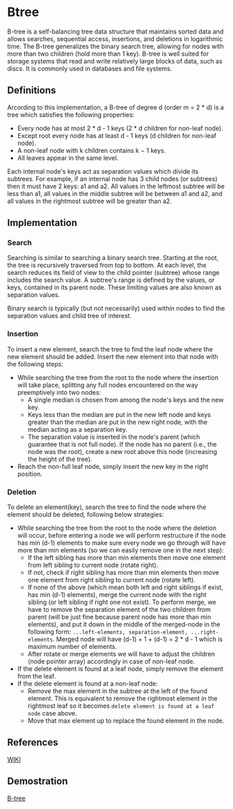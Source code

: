# Btree

B-tree is a self-balancing tree data structure that maintains sorted data and allows searches, sequential access, insertions, and deletions in logarithmic time. The B-tree generalizes the binary search tree, allowing for nodes with more than two children (hold more than 1 key).
B-tree is well suited for storage systems that read and write relatively large blocks of data, such as discs. It is commonly used in databases and file systems.

## Definitions

Arcording to this implementation, a B-tree of degree d (order m = 2 * d) is a tree which satisfies the following properties:

- Every node has at most 2 * d - 1 keys (2 * d children for non-leaf node).
- Except root every node has at least d - 1 keys (d children for non-leaf node).
- A non-leaf node with k children contains k − 1 keys.
- All leaves appear in the same level.

Each internal node's keys act as separation values which divide its subtrees. For example, if an internal node has 3 child nodes (or subtrees) then it must have 2 keys: a1 and a2. All values in the leftmost subtree will be less than a1, all values in the middle subtree will be between a1 and a2, and all values in the rightmost subtree will be greater than a2.

## Implementation

### Search

Searching is similar to searching a binary search tree. Starting at the root, the tree is recursively traversed from top to bottom. At each level, the search reduces its field of view to the child pointer (subtree) whose range includes the search value. A subtree's range is defined by the values, or keys, contained in its parent node. These limiting values are also known as separation values.

Binary search is typically (but not necessarily) used within nodes to find the separation values and child tree of interest.

### Insertion

To insert a new element, search the tree to find the leaf node where the new element should be added. Insert the new element into that node with the following steps:

- While searching the tree from the root to the node where the insertion will take place, splitting any full nodes encountered on the way preemptively into two nodes:
  - A single median is chosen from among the node's keys and the new key.
  - Keys less than the median are put in the new left node and keys greater than the median are put in the new right node, with the median acting as a separation key.
  - The separation value is inserted in the node's parent (which guarantee that is not full node). If the node has no parent (i.e., the node was the root), create a new root above this node (increasing the height of the tree).
- Reach the non-full leaf node, simply insert the new key in the right position.

### Deletion

To delete an element(key), search the tree to find the node where the element should be deleted, following below strategies:

- While searching the tree from the root to the node where the deletion will occur, before entering a node we will perform restructure if the node has min (d-1) elements to make sure every node we go through will have more than min elements (so we can easily remove one in the next step):
  - If the left sibling has more than min elements then move one element from left sibling to current node (rotate right).
  - If not, check if right sibling has more than min elements then move one element from right sibling to current node (rotate left).
  - If none of the above (which mean both left and right siblings if exist, has min (d-1) elements), merge the current node with the right sibling (or left sibling if right one not exist). To perform merge, we have to remove the separation element of the two children from parent (will be just fine because parent node has more than min elements), and put it down in the middle of the merged-node in the following form: `...left-elements, separation-element, ...right-elements`. Merged node will have (d-1) + 1 + (d-1) = 2 * d - 1 which is maximum number of elements.
  - After rotate or merge elements we will have to adjust the children (node pointer array) accordingly in case of non-leaf node.
- If the delete element is found at a leaf node, simply remove the element from the leaf.
- If the delete element is found at a non-leaf node:
  - Remove the max element in the subtree at the left of the found element. This is equivalent to remove the rightmost element in the rightmost leaf so it becomes `delete element is found at a leaf node` case above.
  - Move that max element up to replace the found element in the node.

## References

<a href="https://en.wikipedia.org/wiki/B-tree" target="_blank">WIKI</a>

## Demostration

<a href="https://codetube-vn.web.app/btree" target="_blank">B-tree</a>
